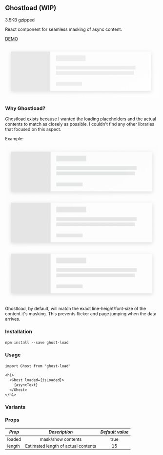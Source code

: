 ## Ghostload (WIP)

3.5KB gzipped

React component for seamless masking of async content.

[DEMO](https://whatthefoo.github.io/ghostload/)

![Demo ](https://raw.githubusercontent.com/whatthefoo/ghostload/master/example.png)

### Why Ghostload?

Ghostload exists because I wanted the loading placeholders and the actual contents to match as closely as possible. I couldn't find any other libraries that focused on this aspect.

Example:

![Example ](https://raw.githubusercontent.com/whatthefoo/ghostload/master/demo.gif)

Ghostload, by default, will match the exact line-height/font-size of the content it's masking. This prevents flicker and page jumping when the data arrives.

### Installation

`npm install --save ghost-load`

### Usage

`import Ghost from "ghost-load"`

```
<h1>
  <Ghost loaded={isLoaded}>
    {asyncText}
  </Ghost>
</h1>
```

### Variants

### Props

| _Prop_ |            _Description_            | _Default value_ |
| ------ | :---------------------------------: | :-------------: |
| loaded |         mask/show contents          |      true       |
| length | Estimated length of actual contents |       15        |
